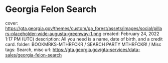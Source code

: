 # Georgia Felon Search

cover: https://gta.georgia.gov/themes/custom/ga_forest/assets/images/social/pillars-placeholder-wide-augusta-greenway-1.png
created: February 24, 2022 1:17 PM (UTC)
description: All you need is a name, date of birth, and a credit card.
folder: BOOKMRKS-MTHRFCKR / SEARCH PARTY MTHRFCKR! / Misc
tags: Search, misc
url: https://gta.georgia.gov/gta-services/data-sales/georgia-felon-search